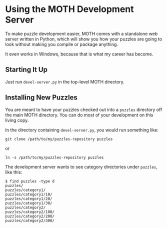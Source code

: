 Using the MOTH Development Server
======================

To make puzzle development easier,
MOTH comes with a standalone web server written in Python,
which will show you how your puzzles are going to look without making you compile or package anything.

It even works in Windows,
because that is what my career has become.


Starting It Up
-----------------

Just run `devel-server.py` in the top-level MOTH directory.


Installing New Puzzles
-----------------------------

You are meant to have your puzzles checked out into a `puzzles`
directory off the main MOTH directory.
You can do most of your development on this living copy.

In the directory containing `devel-server.py`, you would run something like:

    git clone /path/to/my/puzzles-repository puzzles

or

    ln -s /path/to/my/puzzles-repository puzzles

The development server wants to see category directories under `puzzles`,
like this:

    $ find puzzles -type d
    puzzles/
    puzzles/category1/
    puzzles/category1/10/
    puzzles/category1/20/
    puzzles/category1/30/
    puzzles/category2/
    puzzles/category2/100/
    puzzles/category2/200/
    puzzles/category2/300/

